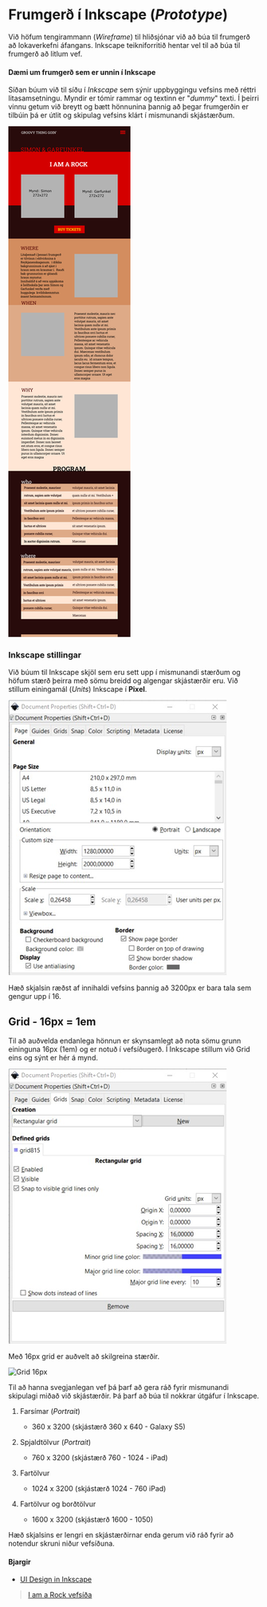 # Frumgerð í Inkscape (_Prototype_)

Við höfum tengirammann (_Wireframe_) til hliðsjónar við að búa til frumgerð að lokaverkefni áfangans. Inkscape teikniforritið hentar vel til að búa til frumgerð að litlum vef. 

#### Dæmi um frumgerð sem er unnin í Inkscape

Síðan búum við til síðu í _Inkscape_ sem sýnir uppbyggingu vefsins með réttri litasamsetningu. Myndir er tómir rammar og textinn er "_dummy_" texti. Í þeirri vinnu getum við breytt og bætt hönnunina þannig að þegar frumgerðin er tilbúin þá er útlit og skipulag vefsins klárt í mismunandi skjástærðum. 

![1280](vinnugogn/prototype1280x3200-OUT.svg)

### Inkscape stillingar

Við búum til Inkscape skjöl sem eru sett upp í mismunandi stærðum og höfum stærð þeirra með sömu breidd og algengar skjástærðir eru. Við stillum einingamál (_Units_) Inkscape í **Pixel**.

![Inkscape document properties](vinnugogn/document-properties.jpg)

Hæð skjalsin ræðst af innihaldi vefsins þannig að 3200px er bara tala sem gengur upp í 16.

## Grid - 16px = 1em

Til að auðvelda endanlega hönnun er skynsamlegt að nota sömu grunn eininguna 16px (1em) og er notuð í vefsíðugerð. Í Inkscape stillum við Grid eins og sýnt er hér á mynd.

![Grid 16px](vinnugogn/grids-16px.jpg)

Með 16px grid er auðvelt að skilgreina stærðir.

![Grid 16px](vinnugogn/Skjámynd1280x800.jpg)

Til að hanna svegjanlegan vef þá þarf að gera ráð fyrir mismunandi skipulagi miðað við skjástærðir. Þá þarf að búa til nokkrar útgáfur í Inkscape.

1. Farsímar  (_Portrait_)
   * 360 x 3200 (skjástærð 360 x 640 - Galaxy S5) 

1. Spjaldtölvur  (_Portrait_)
   * 760 x 3200 (skjástærð 760 - 1024 - iPad) 

1. Fartölvur 
   * 1024 x 3200 (skjástærð 1024 - 760 iPad) 

1. Fartölvur og borðtölvur
   * 1600 x 3200 (skjástærð 1600 - 1050) 

Hæð skjalsins er lengri en skjástærðirnar enda gerum við ráð fyrir að notendur skruni niður vefsíðuna.

#### Bjargir

* [UI Design in Inkscape](https://manjitkarve.com/posts/inkscape-design-1/)

> [I am a Rock vefsíða](https://vefhonnun.github.io/synidaemi/iamarock/)
